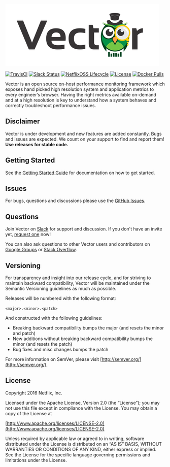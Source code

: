 ![Vector](vector.png)

[![TravisCI](https://img.shields.io/travis/Netflix/vector.svg)](https://travis-ci.org/Netflix/vector)
[![Slack Status](https://vectoross.test.netflix.net/badge.svg)](https://vectoross.test.netflix.net/)
[![NetflixOSS Lifecycle](https://img.shields.io/osslifecycle/Netflix/vector.svg)]()
[![License](https://img.shields.io/github/license/Netflix/vector.svg)](http://www.apache.org/licenses/LICENSE-2.0)
[![Docker Pulls](https://img.shields.io/docker/pulls/netflixoss/vector.svg)](https://hub.docker.com/r/netflixoss/vector/)


Vector is an open source on-host performance monitoring framework which exposes hand picked high resolution system and application metrics to every engineer’s browser. Having the right metrics available on-demand and at a high resolution is key to understand how a system behaves and correctly troubleshoot performance issues.

## Disclaimer

Vector is under development and new features are added constantly. Bugs and issues are expected. We count on your support to find and report them! **Use releases for stable code.**

## Getting Started

See the [Getting Started Guide](http://vectoross.io/docs/getting-started.html) for documentation on how to get started.

## Issues

For bugs, questions and discussions please use the [GitHub Issues](https://github.com/Netflix/vector/issues).

## Questions

Join Vector on [Slack](https://vectoross.slack.com/) for support and discussion. If you don't have an invite yet, [request one](http://slack.vectoross.io/) now!

You can also ask questions to other Vector users and contributors on [Google Groups](https://groups.google.com/forum/#!forum/vector-users) or [Stack Overflow](http://stackoverflow.com/questions/tagged/vectoross).

## Versioning

For transparency and insight into our release cycle, and for striving to maintain backward compatibility, Vector will be maintained under the Semantic Versioning guidelines as much as possible.

Releases will be numbered with the following format:

`<major>.<minor>.<patch>`

And constructed with the following guidelines:

* Breaking backward compatibility bumps the major (and resets the minor and patch)
* New additions without breaking backward compatibility bumps the minor (and resets the patch)
* Bug fixes and misc changes bumps the patch

For more information on SemVer, please visit [http://semver.org/](http://semver.org/).

## License

Copyright 2016 Netflix, Inc.

Licensed under the Apache License, Version 2.0 (the “License”); you may not use this file except in compliance with the License. You may obtain a copy of the License at

[http://www.apache.org/licenses/LICENSE-2.0](http://www.apache.org/licenses/LICENSE-2.0)

Unless required by applicable law or agreed to in writing, software distributed under the License is distributed on an “AS IS” BASIS, WITHOUT WARRANTIES OR CONDITIONS OF ANY KIND, either express or implied. See the License for the specific language governing permissions and limitations under the License.
